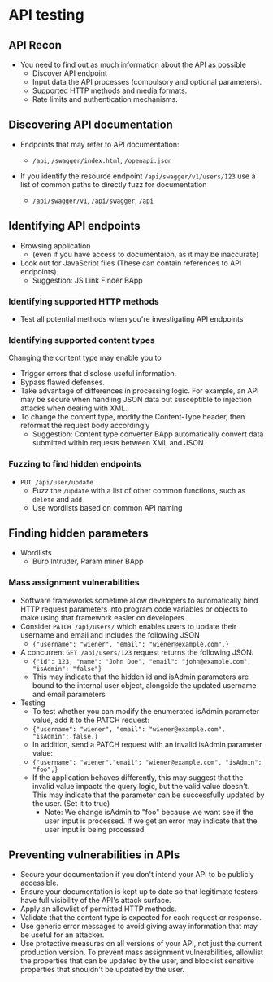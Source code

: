 # API testing

## API Recon
- You need to find out as much information about the API as possible
  - Discover API endpoint
  - Input data the API processes (compulsory and optional parameters).
  - Supported HTTP methods and media formats.
  - Rate limits and authentication mechanisms.
 
## Discovering API documentation 
- Endpoints that may refer to API documentation:
  - `/api`, `/swagger/index.html`, `/openapi.json`

- If you identify the resource endpoint `/api/swagger/v1/users/123` use a list of common paths to directly fuzz for documentation
  - `/api/swagger/v1`, `/api/swagger`, `/api`
 
## Identifying API endpoints
- Browsing application
  - (even if you have access to documentaion, as it may be inaccurate)
- Look out for JavaScript files (These can contain references to API endpoints)
  - Suggestion: JS Link Finder BApp 

### Identifying supported HTTP methods
- Test all potential methods when you're investigating API endpoints

### Identifying supported content types
Changing the content type may enable you to
- Trigger errors that disclose useful information.
- Bypass flawed defenses.
- Take advantage of differences in processing logic. For example, an API may be secure when handling JSON data but susceptible to injection attacks when dealing with XML.
- To change the content type, modify the Content-Type header, then reformat the request body accordingly
  - Suggestion: Content type converter BApp automatically convert data submitted within requests between XML and JSON

### Fuzzing to find hidden endpoints
- `PUT /api/user/update` 
  - Fuzz the `/update` with a list of other common functions, such as `delete` and `add`
  - Use wordlists based on common API naming

## Finding hidden parameters
- Wordlists
  - Burp Intruder, Param miner BApp

### Mass assignment vulnerabilities
- Software frameworks sometime allow developers to automatically bind HTTP request parameters into program code variables or objects to make using that framework easier on developers
- Consider `PATCH /api/users/` which enables users to update their username and email and includes the following JSON
  -  `{"username": "wiener", "email": "wiener@example.com",}`
- A concurrent `GET /api/users/123` request returns the following JSON:
  - `{"id": 123, "name": "John Doe", "email": "john@example.com", "isAdmin": "false"}`
  - This may indicate that the hidden id and isAdmin parameters are bound to the internal user object, alongside the updated username and email parameters
- Testing
  - To test whether you can modify the enumerated isAdmin parameter value, add it to the PATCH request:
  - `{"username": "wiener", "email": "wiener@example.com", "isAdmin": false,}`
  - In addition, send a PATCH request with an invalid isAdmin parameter value:
  - `{"username": "wiener","email": "wiener@example.com", "isAdmin": "foo",}`
  - If the application behaves differently, this may suggest that the invalid value impacts the query logic, but the valid value doesn't. This may indicate that the parameter can be successfully updated by the user. (Set it to true)
    - Note: We change isAdmin to "foo" because we want see if the user input is processed. If we get an error may indicate that the user input is being processed

## Preventing vulnerabilities in APIs
- Secure your documentation if you don't intend your API to be publicly accessible.
- Ensure your documentation is kept up to date so that legitimate testers have full visibility of the API's attack surface.
- Apply an allowlist of permitted HTTP methods.
- Validate that the content type is expected for each request or response.
- Use generic error messages to avoid giving away information that may be useful for an attacker.
- Use protective measures on all versions of your API, not just the current production version.
To prevent mass assignment vulnerabilities, allowlist the properties that can be updated by the user, and blocklist sensitive properties that shouldn't be updated by the user. 
